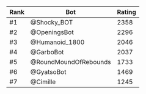 Rank|Bot|Rating
---|---|---
#1|@Shocky_BOT|2358
#2|@OpeningsBot|2296
#3|@Humanoid_1800|2046
#4|@GarboBot|2037
#5|@RoundMoundOfRebounds|1733
#6|@GyatsoBot|1469
#7|@Cimille|1245
